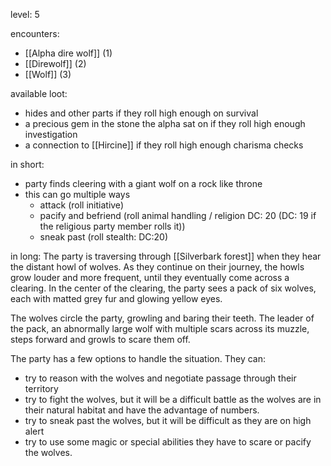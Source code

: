 level: 5

encounters:
- [[Alpha dire wolf]] (1)
- [[Direwolf]] (2)
- [[Wolf]] (3)

available loot:
- hides and other parts if they roll high enough on survival
- a precious gem in the stone the alpha sat on if they roll high enough investigation
- a connection to [[Hircine]] if they roll high enough charisma checks

in short:
- party finds cleering with a giant wolf on a rock like throne
- this can go multiple ways
	- attack (roll initiative)
	- pacify and befriend (roll animal handling / religion DC: 20 (DC: 19 if the religious party member rolls it))
	- sneak past (roll stealth: DC:20)


in long:
The party is traversing through [[Silverbark forest]] when they hear the distant howl of wolves. As they continue on their journey, the howls grow louder and more frequent, until they eventually come across a clearing. In the center of the clearing, the party sees a pack of six wolves, each with matted grey fur and glowing yellow eyes. 

The wolves circle the party, growling and baring their teeth. The leader of the pack, an abnormally large wolf with multiple scars across its muzzle, steps forward and growls to scare them off.

The party has a few options to handle the situation. They can:

-   try to reason with the wolves and negotiate passage through their territory
-   try to fight the wolves, but it will be a difficult battle as the wolves are in their natural habitat and have the advantage of numbers.
-   try to sneak past the wolves, but it will be difficult as they are on high alert
-   try to use some magic or special abilities they have to scare or pacify the wolves.

